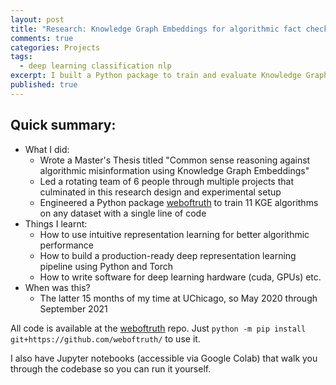 ```yaml
---
layout: post
title: "Research: Knowledge Graph Embeddings for algorithmic fact checking"
comments: true
categories: Projects
tags:
  - deep learning classification nlp
excerpt: I built a Python package to train and evaluate Knowledge Graph Embeddings on any dataset ...
published: true
---
```


## Quick summary:

- What I did:
    - Wrote a Master's Thesis titled "Common sense reasoning against algorithmic misinformation using Knowledge Graph Embeddings"
    - Led a rotating team of 6 people through multiple projects that culminated in this research design and experimental setup
    - Engineered a Python package [weboftruth](https://github.com/bakerwho/weboftruth) to train 11 KGE algorithms on any dataset with a single line of code
- Things I learnt:
    - How to use intuitive representation learning for better algorithmic performance
    - How to build a production-ready deep representation learning pipeline using Python and Torch
    - How to write software for deep learning hardware (cuda, GPUs) etc.
- When was this?
    - The latter 15 months of my time at UChicago, so May 2020 through September 2021


<!---
### Key findings:
- Accuracy truth prediction or credibility prediction is
--->

All code is available at the [weboftruth](https://github.com/bakerwho/weboftruth) repo. Just `python -m pip install git+https://github.com/weboftruth/` to use it.

I also have Jupyter notebooks (accessible via Google Colab) that walk you through the codebase so you can run it yourself.
